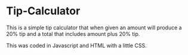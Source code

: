 # Tip-Calculator

This is a simple tip calculator that when given an amount will produce a 20% tip and a total that includes amount plus 20% tip.

This was coded in Javascript and HTML with a little CSS.

